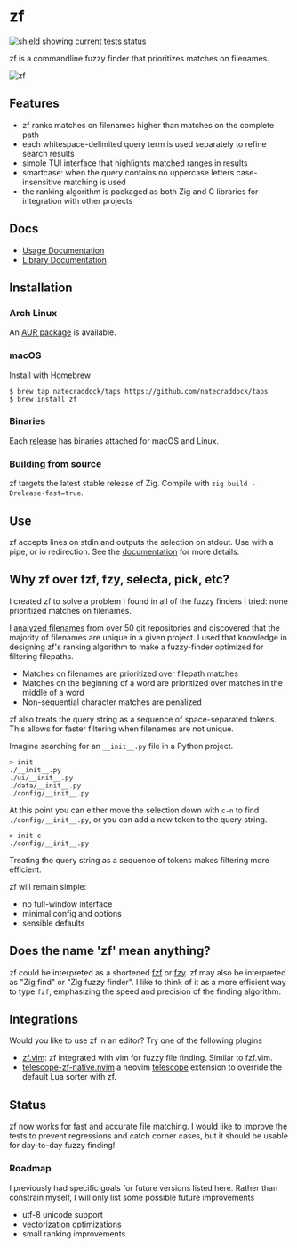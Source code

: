 # zf

[![shield showing current tests status](https://github.com/natecraddock/zf/actions/workflows/tests.yml/badge.svg)](https://github.com/natecraddock/zf/actions/workflows/tests.yml)

zf is a commandline fuzzy finder that prioritizes matches on filenames.

![zf](https://user-images.githubusercontent.com/7967463/155037380-79f61539-7d20-471b-8040-6ee7d0e4b6ea.gif)

## Features

* zf ranks matches on filenames higher than matches on the complete path
* each whitespace-delimited query term is used separately to refine search
  results
* simple TUI interface that highlights matched ranges in results
* smartcase: when the query contains no uppercase letters case-insensitive
  matching is used
* the ranking algorithm is packaged as both Zig and C libraries for integration with other projects

## Docs

* [Usage Documentation](https://github.com/natecraddock/zf/blob/master/doc/zf.md)
* [Library Documentation](https://github.com/natecraddock/zf/blob/master/doc/lib.md)

## Installation

### Arch Linux

An [AUR package](https://aur.archlinux.org/packages/zf/) is available.

### macOS

Install with Homebrew

```
$ brew tap natecraddock/taps https://github.com/natecraddock/taps
$ brew install zf
```

### Binaries

Each [release](https://github.com/natecraddock/zf/releases/latest) has binaries attached for macOS and Linux.

### Building from source

zf targets the latest stable release of Zig. Compile with `zig build
-Drelease-fast=true`.

## Use

zf accepts lines on stdin and outputs the selection on stdout. Use with a pipe,
or io redirection. See the
[documentation](https://github.com/natecraddock/zf/blob/master/doc/zf.md) for more details.

## Why zf over fzf, fzy, selecta, pick, etc?

I created zf to solve a problem I found in all of the fuzzy finders I tried:
none prioritized matches on filenames.

I [analyzed
filenames](https://nathancraddock.com/blog/in-search-of-a-better-finder/) from
over 50 git repositories and discovered that the majority of filenames are
unique in a given project. I used that knowledge in designing zf's ranking
algorithm to make a fuzzy-finder optimized for filtering filepaths.

* Matches on filenames are prioritized over filepath matches
* Matches on the beginning of a word are prioritized over matches in the middle
  of a word
* Non-sequential character matches are penalized

zf also treats the query string as a sequence of space-separated tokens. This
allows for faster filtering when filenames are not unique.

Imagine searching for an `__init__.py` file in a Python project.

```text
> init
./__init__.py
./ui/__init__.py
./data/__init__.py
./config/__init__.py
```

At this point you can either move the selection down with `c-n` to find
`./config/__init__.py`, or you can add a new token to the query string.

```text
> init c
./config/__init__.py
```

Treating the query string as a sequence of tokens makes filtering more
efficient.

zf will remain simple:
* no full-window interface
* minimal config and options
* sensible defaults

## Does the name 'zf' mean anything?

zf could be interpreted as a shortened [fzf](https://github.com/junegunn/fzf) or
[fzy](https://github.com/jhawthorn/fzy). zf may also be interpreted as "Zig
find" or "Zig fuzzy finder". I like to think of it as a more efficient way to
type `fzf`, emphasizing the speed and precision of the finding algorithm.

## Integrations

Would you like to use zf in an editor? Try one of the following plugins

* [zf.vim](https://github.com/ratfactor/zf.vim): zf integrated with vim for
  fuzzy file finding. Similar to fzf.vim.
* [telescope-zf-native.nvim](https://github.com/natecraddock/telescope-zf-native.nvim)
  a neovim [telescope](https://github.com/nvim-telescope/telescope.nvim)
  extension to override the default Lua sorter with zf.

## Status

zf now works for fast and accurate file matching. I would like to improve the
tests to prevent regressions and catch corner cases, but it should be usable for
day-to-day fuzzy finding!

### Roadmap

I previously had specific goals for future versions listed here. Rather than constrain myself, I will only list some possible future improvements

* utf-8 unicode support
* vectorization optimizations
* small ranking improvements
